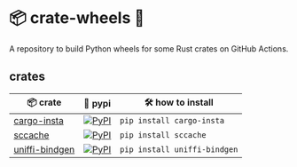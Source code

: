# 📦 crate-wheels 🎡

A repository to build Python wheels for some Rust crates on GitHub Actions.

## crates

| 📦 crate          | 🎡 pypi                                                                                               | 🛠️ how to install             |
| ---------------- | ---------------------------------------------------------------------------------------------------- | ---------------------------- |
| [cargo-insta]    | [![PyPI](https://img.shields.io/pypi/v/cargo-insta.svg)](https://pypi.org/project/cargo-insta)       | `pip install cargo-insta`    |
| [sccache]        | [![PyPI](https://img.shields.io/pypi/v/sccache.svg)](https://pypi.org/project/sccache)               | `pip install sccache`        |
| [uniffi-bindgen] | [![PyPI](https://img.shields.io/pypi/v/uniffi-bindgen.svg)](https://pypi.org/project/uniffi-bindgen) | `pip install uniffi-bindgen` |

[cargo-insta]: https://github.com/mitsuhiko/insta/tree/master/cargo-insta
[sccache]: https://github.com/mozilla/sccache
[uniffi-bindgen]: https://github.com/mozilla/uniffi-rs/tree/main/uniffi_bindgen